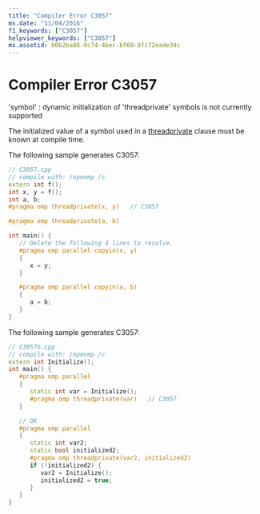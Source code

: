 ```yaml
---
title: "Compiler Error C3057"
ms.date: "11/04/2016"
f1_keywords: ["C3057"]
helpviewer_keywords: ["C3057"]
ms.assetid: b0b2ba88-9c74-4bec-bf60-8fc72eade34c
---
```

# Compiler Error C3057

'symbol' : dynamic initialization of 'threadprivate' symbols is not currently supported

The initialized value of a symbol used in a [threadprivate](../../parallel/openmp/reference/openmp-directives.md#threadprivate) clause must be known at compile time.

The following sample generates C3057:

```cpp
// C3057.cpp
// compile with: /openmp /c
extern int f();
int x, y = f();
int a, b;
#pragma omp threadprivate(x, y)   // C3057

#pragma omp threadprivate(a, b)

int main() {
   // Delete the following 4 lines to resolve.
   #pragma omp parallel copyin(x, y)
   {
      x = y;
   }

   #pragma omp parallel copyin(a, b)
   {
      a = b;
   }
}
```

The following sample generates C3057:

```cpp
// C3057b.cpp
// compile with: /openmp /c
extern int Initialize();
int main() {
   #pragma omp parallel
   {
      static int var = Initialize();
      #pragma omp threadprivate(var)   // C3057
   }

   // OK
   #pragma omp parallel
   {
      static int var2;
      static bool initialized2;
      #pragma omp threadprivate(var2, initialized2)
      if (!initialized2) {
         var2 = Initialize();
         initialized2 = true;
      }
   }
}
```